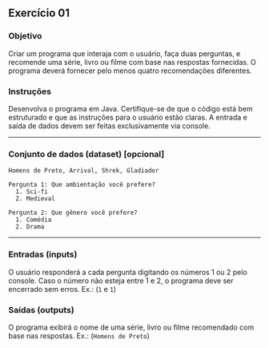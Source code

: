 ## Exercício 01 <a id="exercicio01"></a>

### Objetivo

Criar um programa que interaja com o usuário, faça duas perguntas, e recomende uma série, livro ou filme com base nas respostas fornecidas. O programa deverá fornecer pelo menos quatro recomendações diferentes.

### Instruções

Desenvolva o programa em Java. Certifique-se de que o código está bem estruturado e que as instruções para o usuário estão claras. A entrada e saída de dados devem ser feitas exclusivamente via console.

---

### Conjunto de dados (dataset) [opcional]
````
Homens de Preto, Arrival, Shrek, Gladiador
````

````
Pergunta 1: Que ambientação você prefere?
  1. Sci-fi
  2. Medieval

Pergunta 2: Que gênero você prefere?
  1. Comédia
  2. Drama
````

---

### Entradas (inputs)
O usuário responderá a cada pergunta digitando os números 1 ou 2 pelo console. Caso o número não esteja entre 1 e 2, o programa deve ser encerrado sem erros. Ex.: (`1` e `1`)

### Saídas (outputs)
O programa exibirá o nome de uma série, livro ou filme recomendado com base nas respostas. Ex.: (`Homens de Preto`)
